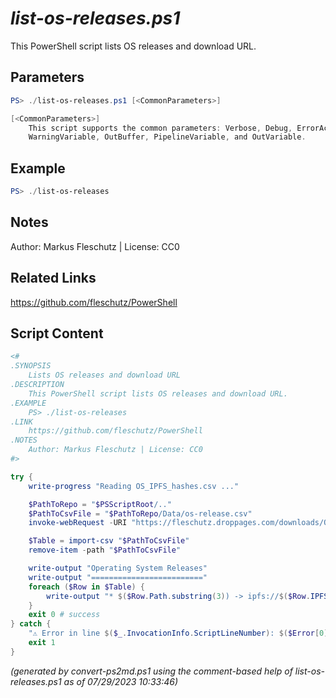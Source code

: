 *list-os-releases.ps1*
================

This PowerShell script lists OS releases and download URL.

Parameters
----------
```powershell
PS> ./list-os-releases.ps1 [<CommonParameters>]

[<CommonParameters>]
    This script supports the common parameters: Verbose, Debug, ErrorAction, ErrorVariable, WarningAction, 
    WarningVariable, OutBuffer, PipelineVariable, and OutVariable.
```

Example
-------
```powershell
PS> ./list-os-releases

```

Notes
-----
Author: Markus Fleschutz | License: CC0

Related Links
-------------
https://github.com/fleschutz/PowerShell

Script Content
--------------
```powershell
<#
.SYNOPSIS
	Lists OS releases and download URL
.DESCRIPTION
	This PowerShell script lists OS releases and download URL.
.EXAMPLE
	PS> ./list-os-releases
.LINK
	https://github.com/fleschutz/PowerShell
.NOTES
	Author: Markus Fleschutz | License: CC0
#>

try {
	write-progress "Reading OS_IPFS_hashes.csv ..."

	$PathToRepo = "$PSScriptRoot/.."
	$PathToCsvFile = "$PathToRepo/Data/os-release.csv"
	invoke-webRequest -URI "https://fleschutz.droppages.com/downloads/OS_IPFS_hashes.csv" -outFile "$PathToCsvFile"

	$Table = import-csv "$PathToCsvFile"
	remove-item -path "$PathToCsvFile"

	write-output "Operating System Releases"
	write-output "========================="
	foreach ($Row in $Table) {
		write-output "* $($Row.Path.substring(3)) -> ipfs://$($Row.IPFS)"
	}
	exit 0 # success
} catch {
	"⚠️ Error in line $($_.InvocationInfo.ScriptLineNumber): $($Error[0])"
	exit 1
}
```

*(generated by convert-ps2md.ps1 using the comment-based help of list-os-releases.ps1 as of 07/29/2023 10:33:46)*
